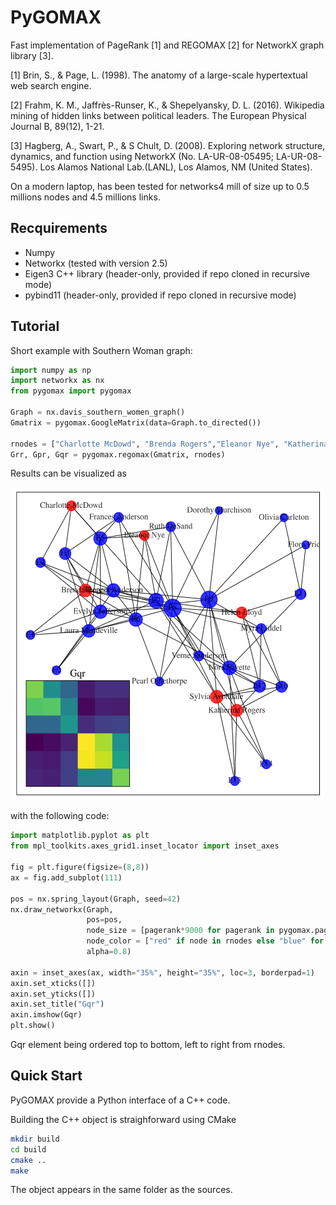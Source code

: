 # PyGOMAX

Fast implementation of PageRank [1] and REGOMAX [2] for NetworkX graph library [3].

[1] Brin, S., & Page, L. (1998). The anatomy of a large-scale hypertextual web search engine.

[2] Frahm, K. M., Jaffrès-Runser, K., & Shepelyansky, D. L. (2016). Wikipedia mining of hidden links between political leaders. The European Physical Journal B, 89(12), 1-21.

[3] Hagberg, A., Swart, P., & S Chult, D. (2008). Exploring network structure, dynamics, and function using NetworkX (No. LA-UR-08-05495; LA-UR-08-5495). Los Alamos National Lab.(LANL), Los Alamos, NM (United States).

On a modern laptop, has been tested for networks4 mill of size up to 0.5 millions nodes and 4.5 millions links.

## Recquirements
* Numpy
* Networkx (tested with version 2.5)
* Eigen3 C++ library (header-only, provided if repo cloned in recursive mode)
* pybind11 (header-only, provided if repo cloned in recursive mode)

## Tutorial
Short example with Southern Woman graph:
```py
import numpy as np
import networkx as nx
from pygomax import pygomax

Graph = nx.davis_southern_women_graph()
Gmatrix = pygomax.GoogleMatrix(data=Graph.to_directed())

rnodes = ["Charlotte McDowd", "Brenda Rogers","Eleanor Nye", "Katherina Rogers", "Sylvia Avondale", "Helen Lloyd"]
Grr, Gpr, Gqr = pygomax.regomax(Gmatrix, rnodes)
```
Results can be visualized as 

<p align="center">
<img src="./regomax_example.png" alt="Southern Woman" height="500" width="500">
</p>

with the following code: 
```py
import matplotlib.pyplot as plt
from mpl_toolkits.axes_grid1.inset_locator import inset_axes

fig = plt.figure(figsize=(8,8))
ax = fig.add_subplot(111)

pos = nx.spring_layout(Graph, seed=42)
nx.draw_networkx(Graph,
                 pos=pos,
                 node_size = [pagerank*9000 for pagerank in pygomax.pagerank_cpp(Gmatrix).values()],
                 node_color = ["red" if node in rnodes else "blue" for node in Graph.nodes],
                 alpha=0.8)

axin = inset_axes(ax, width="35%", height="35%", loc=3, borderpad=1)
axin.set_xticks([])
axin.set_yticks([])
axin.set_title("Gqr")
axin.imshow(Gqr)
plt.show()
```
Gqr element being ordered top to bottom, left to right from rnodes. 

## Quick Start

PyGOMAX provide a Python interface of a C++ code. 

Building the C++ object is straighforward using CMake
```bash
mkdir build
cd build
cmake ..
make
```
The object appears in the same folder as the sources.
